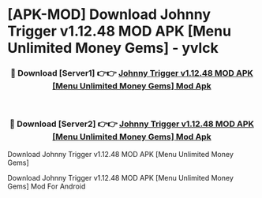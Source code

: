 # [APK-MOD] Download Johnny Trigger v1.12.48 MOD APK [Menu Unlimited Money Gems] - yvlck


<div align="center">
<h3>🔴 Download [Server1] 👉👉 <a href="https://apk-comot.site?title=Johnny_Trigger_v1.12.48_MOD_APK_[Menu_Unlimited_Money_Gems]">Johnny Trigger v1.12.48 MOD APK [Menu Unlimited Money Gems] Mod Apk</a></h3><br>
<h3>🔴 Download [Server2] 👉👉 <a href="https://apk-comot.site?title=Johnny_Trigger_v1.12.48_MOD_APK_[Menu_Unlimited_Money_Gems]">Johnny Trigger v1.12.48 MOD APK [Menu Unlimited Money Gems] Mod Apk</a></h3>
</div>



Download Johnny Trigger v1.12.48 MOD APK [Menu Unlimited Money Gems] 

Download Johnny Trigger v1.12.48 MOD APK [Menu Unlimited Money Gems] Mod For Android